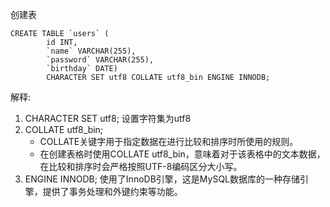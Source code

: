 创建表
```
CREATE TABLE `users` (
		id INT, 
		`name` VARCHAR(255), 
		`password` VARCHAR(255), 
		`birthday` DATE)
		CHARACTER SET utf8 COLLATE utf8_bin ENGINE INNODB;
```

解释:
1. CHARACTER SET utf8; 设置字符集为utf8
2. COLLATE utf8_bin; 
	- COLLATE关键字用于指定数据在进行比较和排序时所使用的规则。
	- 在创建表格时使用COLLATE utf8_bin，意味着对于该表格中的文本数据，在比较和排序时会严格按照UTF-8编码区分大小写。
3. ENGINE INNODB; 使用了InnoDB引擎，这是MySQL数据库的一种存储引擎，提供了事务处理和外键约束等功能。